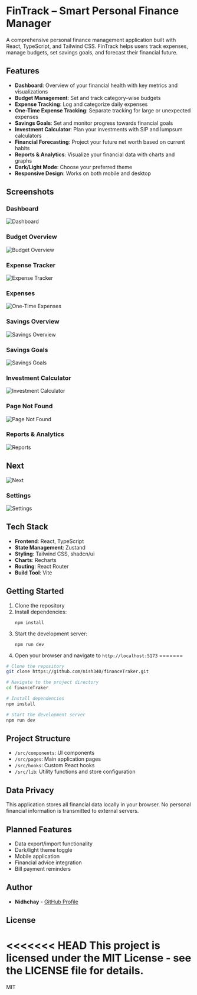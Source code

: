 # FinTrack – Smart Personal Finance Manager

A comprehensive personal finance management application built with React, TypeScript, and Tailwind CSS. FinTrack helps users track expenses, manage budgets, set savings goals, and forecast their financial future.

## Features

- **Dashboard**: Overview of your financial health with key metrics and visualizations
- **Budget Management**: Set and track category-wise budgets
- **Expense Tracking**: Log and categorize daily expenses
- **One-Time Expense Tracking**: Separate tracking for large or unexpected expenses
- **Savings Goals**: Set and monitor progress towards financial goals
- **Investment Calculator**: Plan your investments with SIP and lumpsum calculators
- **Financial Forecasting**: Project your future net worth based on current habits
- **Reports & Analytics**: Visualize your financial data with charts and graphs
- **Dark/Light Mode**: Choose your preferred theme
- **Responsive Design**: Works on both mobile and desktop

## Screenshots

### Dashboard
![Dashboard](./src/assets/one.png)

### Budget Overview
![Budget Overview](./src/assets/two.png)

### Expense Tracker
![Expense Tracker](./src/assets/three.png)

### Expenses
![One-Time Expenses](./src/assets/four.png)

### Savings Overview
![Savings Overview](./src/assets/five.png)

### Savings Goals
![Savings Goals](./src/assets/six.png)

### Investment Calculator
![Investment Calculator](./src/assets/seven.png)

### Page Not Found
![Page Not Found](./src/assets/eight.png)

### Reports & Analytics
![Reports](./src/assets/nine.png)

## Next
![Next](./src/assets/ten.png)

### Settings
![Settings](./src/assets/one-one.png)

## Tech Stack

- **Frontend**: React, TypeScript
- **State Management**: Zustand
- **Styling**: Tailwind CSS, shadcn/ui
- **Charts**: Recharts
- **Routing**: React Router
- **Build Tool**: Vite

## Getting Started

1. Clone the repository
2. Install dependencies:
   ```
   npm install
   ```
3. Start the development server:
   ```
   npm run dev
   ```
4. Open your browser and navigate to `http://localhost:5173`
=======
```bash
# Clone the repository
git clone https://github.com/nish340/financeTraker.git

# Navigate to the project directory
cd financeTraker

# Install dependencies
npm install

# Start the development server
npm run dev
```

## Project Structure

- `/src/components`: UI components
- `/src/pages`: Main application pages
- `/src/hooks`: Custom React hooks
- `/src/lib`: Utility functions and store configuration

## Data Privacy

This application stores all financial data locally in your browser. No personal financial information is transmitted to external servers.

## Planned Features

- Data export/import functionality
- Dark/light theme toggle
- Mobile application
- Financial advice integration
- Bill payment reminders


## Author

- **Nidhchay** - [GitHub Profile](https://github.com/nidhchay)

## License

<<<<<<< HEAD
This project is licensed under the MIT License - see the LICENSE file for details.
=======
MIT

